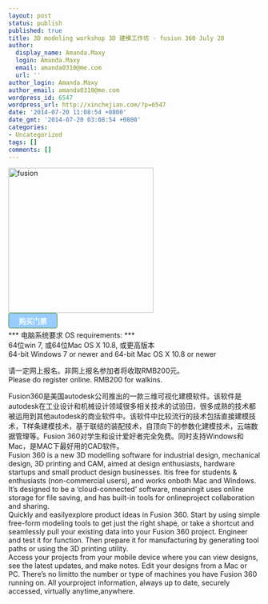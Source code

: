 ```yaml
---
layout: post
status: publish
published: true
title: 3D modeling workshop 3D 建模工作坊 - fusion 360 July 20
author:
  display_name: Amanda.Maxy
  login: Amanda.Maxy
  email: amanda0310@me.com
  url: ''
author_login: Amanda.Maxy
author_email: amanda0310@me.com
wordpress_id: 6547
wordpress_url: http://xinchejian.com/?p=6547
date: '2014-07-20 11:08:54 +0800'
date_gmt: '2014-07-20 03:08:54 +0800'
categories:
- Uncategorized
tags: []
comments: []
---
```

<p><a href="http://xinchejian.com/wp-content/uploads/2014/07/fusion.png"><img src="http://xinchejian.com/wp-content/uploads/2014/07/fusion-290x290.png" alt="fusion" width="290" height="290" class="aligncenter size-thumbnail wp-image-6548" /></a><br />
<a style="color: rgb(242, 255, 255); font-weight: 700; border: 1px solid rgb(74, 143, 50); border-top-left-radius: 4px; border-top-right-radius: 4px; border-bottom-right-radius: 4px; border-bottom-left-radius: 4px; cursor: pointer; display: inline-block; font-size: 14px; margin-bottom: 3px; overflow: visible; padding: 5px 20px 4px; text-decoration: none; background: rgb(153, 204, 255);" href="http://www.vasee.com/event/view.jsp?inid=ff80808146acac6f01473fcd673a1c95" target="_blank" id="ied_button_show" alt="购买门票3D modeling workshop 3D 建模工作坊 - fusion 360" title="购买门票">购买门票</a><br />
*** 电脑系统要求 OS requirements: ***<br />
64位win 7, 或64位Mac OS X 10.8, 或更高版本<br />
64-bit Windows 7 or newer and 64-bit Mac OS X 10.8 or newer</p>
<p>请一定网上报名。非网上报名参加者将收取RMB200元。<br />
Please do register online. RMB200 for walkins.</p>
<p>Fusion360是美国autodesk公司推出的一款三维可视化建模软件。该软件是autodesk在工业设计和机械设计领域很多相关技术的试验田，很多成熟的技术都被运用到其他autodesk的商业软件中。该软件中比较流行的技术包括直接建模技术，T样条建模技术，基于联结的装配技术，自顶向下的参数化建模技术，云端数据管理等。Fusion 360对学生和设计爱好者完全免费。同时支持Windows和Mac，是MAC下最好用的CAD软件。<br />
Fusion 360 is a new 3D modelling software for industrial design, mechanical design, 3D printing and CAM, aimed at design enthusiasts, hardware startups and small product design businesses. Itis free for students & enthusiasts (non-commercial users), and works onboth Mac and Windows. It&rsquo;s designed to be a &lsquo;cloud-connected&rsquo; software, meaningit uses online storage for file saving, and has built-in tools for onlineproject collaboration and sharing.<br />
Quickly and easilyexplore product ideas in Fusion 360. Start by using simple free-form modeling tools to get just the right shape, or take a shortcut and seamlessly pull your existing data into your Fusion 360 project. Engineer and test it for function. Then prepare it for manufacturing by generating tool paths or using the 3D printing utility.<br />
Access your projects from your mobile device where you can view designs, see the latest updates, and make notes. Edit your designs from a Mac or PC. There&rsquo;s no limitto the number or type of machines you have Fusion 360 running on. All yourproject information, always up to date, securely accessed, virtually anytime,anywhere.</p>
